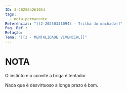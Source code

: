 ```yaml
---
ID: 3-202504261054
tags:
  - nota-permanente
Referências: "[[2-202503310945 - Trilha do machado]]"
Pag. Ref.: 
Relação: 
Tema: "[[3 - MENTALIDADE VIVENCIAL]]"
---
```

# NOTA 

O instinto e o convite a briga é tentador.

Nada que é desvirtuoso a longe prazo é bom.



